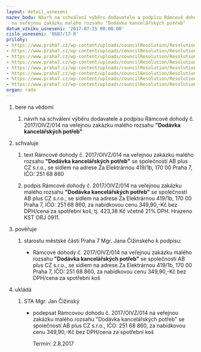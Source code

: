 ```yaml
---
layout: detail_usneseni
nazev_bodu: Návrh na schválení výběru dodavatele a podpisu Rámcové dohody č. 2017/OIVZ/014
  na veřejnou zakázku malého rozsahu "Dodávka kancelářských potřeb"
datum_vzniku_usneseni: '2017-07-25 00:00:00'
cislo_usneseni: '0687/17-R'
prilohy:
- https://www.praha7.cz/wp-content/uploads/councilResolution/Resolutions/29356/export/1Duvodovazprava~228966.docx
- https://www.praha7.cz/wp-content/uploads/councilResolution/Resolutions/29356/export/5Ramcovadohoda~228962.doc
- https://www.praha7.cz/wp-content/uploads/councilResolution/Resolutions/29356/export/6Spotrebnikoscenovaspecifikace~228961.pdf
- https://www.praha7.cz/wp-content/uploads/councilResolution/Resolutions/29356/export/7Pojistnasmlouva~228960.pdf
- https://www.praha7.cz/wp-content/uploads/councilResolution/Resolutions/29356/export/8Vyzva~228959.pdf
- https://www.praha7.cz/wp-content/uploads/councilResolution/Resolutions/29356/export/9UdajezRegistruplatcuDPH~228958.pdf
- https://www.praha7.cz/wp-content/uploads/councilResolution/Resolutions/29356/export/10vypiszORABplusCZsro~228957.pdf
- https://www.praha7.cz/wp-content/uploads/councilResolution/Resolutions/29356/export/export~295595.pdf
organ: rada
---
```

<OL class=urzList_view id=urzList>
<LI class=urzClass1><SPAN name="1">bere na vědomí</SPAN> 
<OL class=urzOlClass>
<LI class=urzClass2 style="TEXT-ALIGN: left"><SPAN>
<P>návrh na schválení výběru dodavatele a podpisu Rámcové dohody č. 2017/OIVZ/014 na veřejnou zakázku malého rozsahu <STRONG>"Dodávka kancelářských potřeb"</STRONG><BR></P></SPAN></LI></OL></LI>
<LI class=urzClass1><SPAN name="24">schvaluje</SPAN> 
<OL class=urzOlClass>
<LI class=urzClass2 style="TEXT-ALIGN: left"><SPAN>
<P>text Rámcové dohody č. 2017/OIVZ/014 na veřejnou zakázku malého rozsahu&nbsp;<STRONG>"Dodávka kancelářských potřeb"</STRONG> se společností AB plus CZ s.r.o., se sídlem na adrese Za Elektrárnou 419/1b, 170 00 Praha 7, IČO: 251 68 860<BR></P></SPAN></LI>
<LI class=urzClass2 style="TEXT-ALIGN: left"><SPAN>
<P>podpis Rámcové dohody č. 2017/OIVZ/014 na veřejnou zakázku malého rozsahu <STRONG>"Dodávka kancelářských potřeb"</STRONG> se společností AB plus CZ s.r.o., se sídlem na adrese Za Elektrárnou 419/1b, 170 00&nbsp; Praha 7, IČO: 251 68 860, za nabídkovou cenu 349,90,-Kč bez DPH/cena za spotřební koš, tj. 423,38 Kč včetně 21% DPH. Hrazeno KST ORJ 0911.</P></SPAN></LI></OL></LI>
<LI class=urzClass1><SPAN name="16">pověřuje</SPAN>
<OL class=urzOlClass>
<LI class=urzClass2 style="TEXT-ALIGN: left"><SPAN>
<P>starostu městské části Praha 7 Mgr. Jana Čižinského k podpisu:</P></SPAN>
<UL class=urzUlClass>
<LI class=urzClass3 style="TEXT-ALIGN: left"><SPAN>
<P>Rámcové dohody č. 2017/OIVZ/014 na veřejnou zakázku malého rozsahu <STRONG>"Dodávka kancelářských potřeb"</STRONG> se společností AB plus CZ s.r.o., se sídlem na adrese Za Elektrárnou 419/1b, 170 00 Praha 7, IČO: 251 68 860, za nabídkovou cenu 349,90,-Kč bez DPH/cena za spotřební koš</P></SPAN></LI></UL></LI></OL></LI>
<LI class=urzClass1 id=urzUkoly><SPAN name="1">ukládá</SPAN>
<OL class=urzOlClass>
<LI class=urzClass2><SPAN>
<P>STA Mgr. Jan Čižinský</P></SPAN>
<UL class=urzUlClass>
<LI class=urzClass3><SPAN>
<P>podepsat Rámcovou dohodu č. 2017/OIVZ/014 na veřejnou zakázku malého rozsahu "Dodávka kancelářských potřeb" se společností AB plus CZ s.r.o., IČO: 251 68 860, za nabídkovou cenu 349,90,-Kč bez DPH/cena za spotřební koš</P></SPAN><SPAN class=urzUkolTermin>Termín:&nbsp;2.8.2017</SPAN></LI></UL></LI></OL></LI></OL>